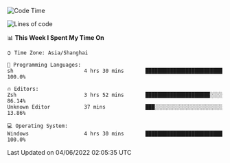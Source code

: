 <!--START_SECTION:waka-->
![Code Time](http://img.shields.io/badge/Code%20Time-715%20hrs%2018%20mins-blue)

![Lines of code](https://img.shields.io/badge/From%20Hello%20World%20I%27ve%20Written-22%20Thousand%20lines%20of%20code-blue)

📊 **This Week I Spent My Time On** 

```text
⌚︎ Time Zone: Asia/Shanghai

💬 Programming Languages: 
sh                       4 hrs 30 mins       █████████████████████████   100.0%

🔥 Editors: 
Zsh                      3 hrs 52 mins       █████████████████████░░░░   86.14% 
Unknown Editor           37 mins             ███░░░░░░░░░░░░░░░░░░░░░░   13.86%

💻 Operating System: 
Windows                  4 hrs 30 mins       █████████████████████████   100.0%

```


 Last Updated on 04/06/2022 02:05:35 UTC
<!--END_SECTION:waka-->
